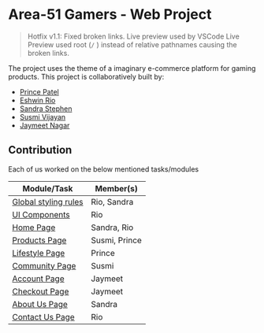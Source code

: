 # Area-51 Gamers - Web Project

> Hotfix v1.1: Fixed broken links. Live preview used by VSCode Live Preview used root (`/` ) instead of relative pathnames causing the broken links.

The project uses the theme of a imaginary e-commerce platform for gaming products. This project is collaboratively built by:

- [Prince Patel](https://github.com/PPatel2712)
- [Eshwin Rio](https://github.com/eshwinrio)
- [Sandra Stephen](https://github.com/sandra-maker)
- [Susmi Vijayan](https://github.com/susmivijayan51)
- [Jaymeet Nagar](https://github.com/jaymeetnagar)

## Contribution

Each of us worked on the below mentioned tasks/modules

| Module/Task | Member(s) |
| --- | --- |
| [Global styling rules](css/globals.css) | Rio, Sandra |
| [UI Components](css/components.css) | Rio |
| [Home Page](index.html) | Sandra, Rio |
| [Products Page](products.html) | Susmi, Prince |
| [Lifestyle Page](lifestyle.html) | Prince |
| [Community Page](community.html) | Susmi |
| [Account Page](account.html) | Jaymeet |
| [Checkout Page](checkout.html) | Jaymeet |
| [About Us Page](about.html) | Sandra |
| [Contact Us Page](contact.html) | Rio |